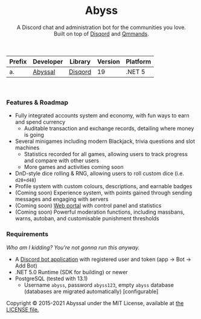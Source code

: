 <div align="center">
  <h1>Abyss </h1>
A Discord chat and administration bot for the communities you love. <br />
Built on top of <a href="https://github.com/Quahu/Disqord">Disqord</a> and <a href="https://github.com/Quahu/Qmmands">Qmmands</a>. <br /> 

<br />
<br />
  
| Prefix | Developer |  Library | Version | Platform |
|-|-|-|-|-|
| a. | [Abyssal](https://github.com/jacksonrakena) | [Disqord](https://github.com/Quahu/Disqord)  | 19 | .NET 5 |

<br />
</div>

### Features & Roadmap
- Fully integrated accounts system and economy, with fun ways to earn and spend currency
  - Auditable transaction and exchange records, detailing where money is going
- Several minigames including modern Blackjack, trivia questions and slot machines
  - Statistics recorded for all games, allowing users to track progress and compare with other users
  - More games and activities coming soon
- DnD-style dice rolling & RNG, allowing users to roll custom dice (i.e. `d20+d48`)
- Profile system with custom colours, descriptions, and earnable badges
- (Coming soon) Experience system, with points gained through sending messages and engaging with servers
- (Coming soon) [Web portal](https://bot.abyssal.gg) with control panel and statistics
- (Coming soon) Powerful moderation functions, including massbans, warns, autoban, and customisable punishment thresholds 

  
### Requirements
*Who am I kidding? You're not gonna run this anyway.*
- A [Discord bot application](https://discordapp.com/developers/applications/) with registered user and token (app -> Bot -> Add Bot)
- .NET 5.0 Runtime (SDK for building) or newer
- PostgreSQL (tested with 13.1)
    - Username `abyss`, password `abyss123`, empty `abyss` database (databases are migrated automatically) [configurable]
 
Copyright &copy; 2015-2021 Abyssal under the MIT License, available at [the LICENSE file.](LICENSE.md)  
